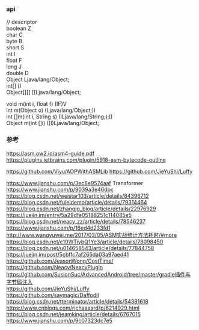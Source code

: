 ### api  
//  descriptor  
boolean      Z  
char            C  
byte            B  
short           S  
int               I  
float            F  
long            J  
double       D  
Object        Ljava/lang/Object;  
int[]            [I  
Object[][]   [[Ljava/lang/Object;  

void m(int i, float f)                             (IF)V  
int m(Object o)                                    (Ljava/lang/Object;)I  
int []m(int i, String s)                           (ILjava/lang/String;);[I  
Object m(int []i)                                   ([I)Ljava/lang/Object;  

### 参考  
https://asm.ow2.io/asm4-guide.pdf  
https://plugins.jetbrains.com/plugin/5918-asm-bytecode-outline  

https://github.com/Viyu/AOPWithASMLib
https://github.com/JieYuShi/Luffy

https://www.jianshu.com/p/3ec8e9574aaf  Transformer
https://www.jianshu.com/p/9039a3e46dbc  
https://blog.csdn.net/weistar103/article/details/84396712  
https://blog.csdn.net/fuleidemo/article/details/79314464  
https://blog.csdn.net/zhangjg_blog/article/details/22976929  
https://juejin.im/entry/5a29dfe05188251c114085e5  
https://blog.csdn.net/neacy_zz/article/details/78546237  
https://www.jianshu.com/p/16ed4d233fd1  
http://www.wangyuwei.me/2017/03/05/ASM实战统计方法耗时/#more  
https://blog.csdn.net/c10WTiybQ1Ye3/article/details/78098450  
https://blog.csdn.net/u014658543/article/details/77844758  
https://juejin.im/post/5cbffc7af265da03a97aed41  
https://github.com/JeasonWong/CostTime/  
https://github.com/Neacy/NeacyPlugin  
https://github.com/SusionSuc/AdvancedAndroid/tree/master/gradle插件与字节码注入  
https://github.com/JieYuShi/Luffy  
https://github.com/saymagic/Daffodil  
https://blog.csdn.net/tterminator/article/details/54381618  
https://www.cnblogs.com/richaaaard/p/6214929.html  
https://blog.csdn.net/jeamking/article/details/6767015  
https://www.jianshu.com/p/9c07323dc7e5   
